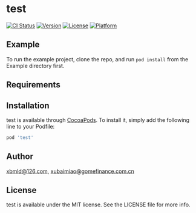 # test

[![CI Status](https://img.shields.io/travis/xbmld@126.com/test.svg?style=flat)](https://travis-ci.org/xbmld@126.com/test)
[![Version](https://img.shields.io/cocoapods/v/test.svg?style=flat)](https://cocoapods.org/pods/test)
[![License](https://img.shields.io/cocoapods/l/test.svg?style=flat)](https://cocoapods.org/pods/test)
[![Platform](https://img.shields.io/cocoapods/p/test.svg?style=flat)](https://cocoapods.org/pods/test)

## Example

To run the example project, clone the repo, and run `pod install` from the Example directory first.

## Requirements

## Installation

test is available through [CocoaPods](https://cocoapods.org). To install
it, simply add the following line to your Podfile:

```ruby
pod 'test'
```

## Author

xbmld@126.com, xubaimiao@gomefinance.com.cn

## License

test is available under the MIT license. See the LICENSE file for more info.
